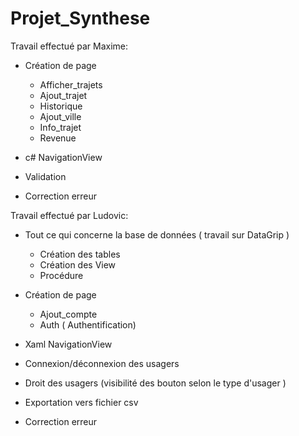 # Projet_Synthese

Travail effectué par Maxime:
- Création de page
  - Afficher_trajets
  - Ajout_trajet
  - Historique
  - Ajout_ville
  - Info_trajet
  - Revenue
  
- c# NavigationView
- Validation
- Correction erreur

Travail effectué par Ludovic:
- Tout ce qui concerne la base de données ( travail sur DataGrip )
  - Création des tables
  - Création des View
  - Procédure
  
- Création de page
  - Ajout_compte
  - Auth ( Authentification) 
  
- Xaml NavigationView
- Connexion/déconnexion des usagers 
- Droit des usagers (visibilité des bouton selon le type d'usager )
- Exportation vers fichier csv
- Correction erreur
